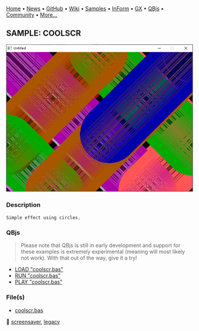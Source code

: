 [Home](https://qb64.com) • [News](../../news.md) • [GitHub](https://github.com/QB64Official/qb64) • [Wiki](https://github.com/QB64Official/qb64/wiki) • [Samples](../../samples.md) • [InForm](../../inform.md) • [GX](../../gx.md) • [QBjs](../../qbjs.md) • [Community](../../community.md) • [More...](../../more.md)

## SAMPLE: COOLSCR

![screenshot.png](img/screenshot.png)

### Description

```text
Simple effect using circles.
```

### QBjs

> Please note that QBjs is still in early development and support for these examples is extremely experimental (meaning will most likely not work). With that out of the way, give it a try!

* [LOAD "coolscr.bas"](https://v6p9d9t4.ssl.hwcdn.net/html/6029471/index.html?src=https://qb64.com/samples/coolscr/src/coolscr.bas)
* [RUN "coolscr.bas"](https://v6p9d9t4.ssl.hwcdn.net/html/6029471/index.html?mode=auto&src=https://qb64.com/samples/coolscr/src/coolscr.bas)
* [PLAY "coolscr.bas"](https://v6p9d9t4.ssl.hwcdn.net/html/6029471/index.html?mode=play&src=https://qb64.com/samples/coolscr/src/coolscr.bas)

### File(s)

* [coolscr.bas](src/coolscr.bas)

🔗 [screensaver](../screensaver.md), [legacy](../legacy.md)
